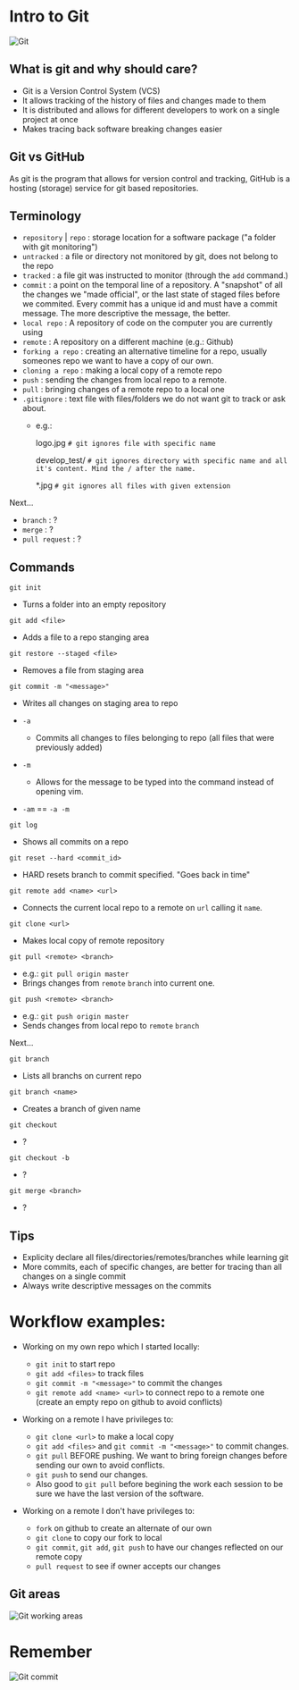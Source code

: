 # Intro to Git

![Git](images/git.png)

## What is git and why should care?
- Git is a Version Control System (VCS)
- It allows tracking of the history of files and changes made to them
- It is distributed and allows for different developers to work on a single project at once
- Makes tracing back software breaking changes easier

## Git vs GitHub
As git is the program that allows for version control and tracking, GitHub is a hosting (storage) service for git based repositories.


## Terminology
- `repository` | `repo` : storage location for a software package ("a folder with git monitoring")
- `untracked` : a file or directory not monitored by git, does not belong to the repo
- `tracked` : a file git was instructed to monitor (through the `add` command.)
- `commit` : a point on the temporal line of a repository. A "snapshot" of all the changes we "made official", or the last state of staged files before we commited.
Every commit has a unique id and must have a commit message. The more descriptive the message, the better.
- `local repo` : A repository of code on the computer you are currently using
- `remote` : A repository on a different machine (e.g.: Github)
- `forking a repo` : creating an alternative timeline for a repo, usually someones repo we want to have a copy of our own.
- `cloning a repo` : making a local copy of a remote repo
- `push` : sending the changes from local repo to a remote.
- `pull` : bringing changes of a remote repo to a local one
- `.gitignore` : text file with files/folders we do not want git to track or ask about.
    - e.g.:
        
        logo.jpg `# git ignores file with specific name`  

        develop_test/ `# git ignores directory with specific name and all it's content. Mind the / after the name.` 

        *.jpg `# git ignores all files with given extension` 


Next...

- `branch` : ? 
- `merge` : ?
- `pull request` : ? 

## Commands

`git init`
- Turns a folder into an empty repository

`git add <file>`
- Adds a file to a repo stanging area

`git restore --staged <file>`
- Removes a file from staging area

`git commit -m "<message>"`
- Writes all changes on staging area to repo

- `-a`
    - Commits all changes to files belonging to repo (all files that were previously added)
- `-m`
    - Allows for the message to be typed into the command instead of opening vim.
- `-am` == `-a -m`

`git log`
- Shows all commits on a repo

`git reset --hard <commit_id>`
- HARD resets branch to commit specified. "Goes back in time"

`git remote add <name> <url>`
- Connects the current local repo to a remote on `url` calling it `name`.

`git clone <url>`
- Makes local copy of remote repository

`git pull <remote> <branch>`
- e.g.: `git pull origin master`
- Brings changes from `remote` `branch` into current one.

`git push <remote> <branch>`
- e.g.: `git push origin master`
- Sends changes from local repo to `remote` `branch`

Next...

`git branch`
- Lists all branchs on current repo

`git branch <name>`
- Creates a branch of given name

`git checkout`
- ?

`git checkout -b`
- ?

`git merge <branch>`
- ?

## Tips
- Explicity declare all files/directories/remotes/branches while learning git
- More commits, each of specific changes, are better for tracing than all changes on a single commit
- Always write descriptive messages on the commits

# Workflow examples:

- Working on my own repo which I started locally:
    - `git init` to start repo
    - `git add <files>` to track files
    - `git commit -m "<message>"` to commit the changes
    - `git remote add <name> <url>` to connect repo to a remote one (create an empty repo on github to avoid conflicts)

- Working on a remote I have privileges to:
    - `git clone <url>` to make a local copy
    - `git add <files>` and `git commit -m "<message>"` to commit changes.
    - `git pull` BEFORE pushing. We want to bring foreign changes before sending our own to avoid conflicts.
    - `git push` to send our changes. 
    - Also good to `git pull` before begining the work each session to be sure we have the last version of the software.

- Working on a remote I don't have privileges to:
    - `fork` on github to create an alternate of our own
    - `git clone` to copy our fork to local
    - `git commit`, `git add`, `git push` to have our changes reflected on our remote copy
    - `pull request` to see if owner accepts our changes


## Git areas

![Git working areas](images/git_areas.png)

# Remember

![Git commit](images/in_case_of_fire.png)